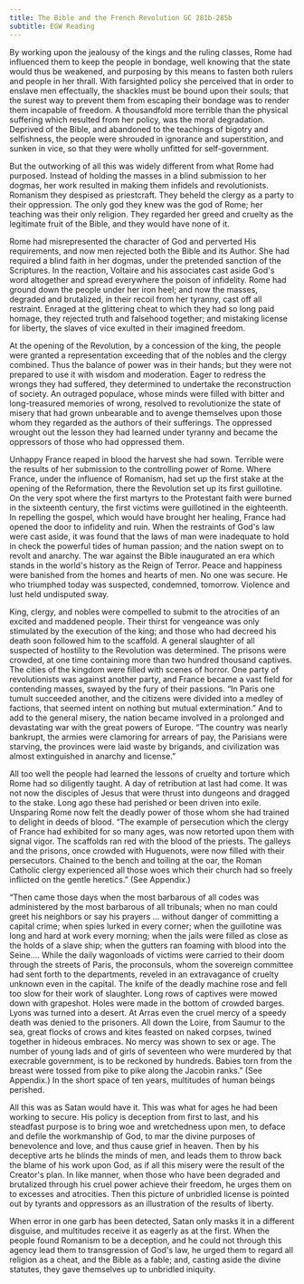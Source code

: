 ```yaml
---
title: The Bible and the French Revolution GC 281b-285b
subtitle: EGW Reading
---
```


By working upon the jealousy of the kings and the ruling classes, Rome had influenced them to keep the people in bondage, well knowing that the state would thus be weakened, and purposing by this means to fasten both rulers and people in her thrall. With farsighted policy she perceived that in order to enslave men effectually, the shackles must be bound upon their souls; that the surest way to prevent them from escaping their bondage was to render them incapable of freedom. A thousandfold more terrible than the physical suffering which resulted from her policy, was the moral degradation. Deprived of the Bible, and abandoned to the teachings of bigotry and selfishness, the people were shrouded in ignorance and superstition, and sunken in vice, so that they were wholly unfitted for self-government.

But the outworking of all this was widely different from what Rome had purposed. Instead of holding the masses in a blind submission to her dogmas, her work resulted in making them infidels and revolutionists. Romanism they despised as priestcraft. They beheld the clergy as a party to their oppression. The only god they knew was the god of Rome; her teaching was their only religion. They regarded her greed and cruelty as the legitimate fruit of the Bible, and they would have none of it.

Rome had misrepresented the character of God and perverted His requirements, and now men rejected both the Bible and its Author. She had required a blind faith in her dogmas, under the pretended sanction of the Scriptures. In the reaction, Voltaire and his associates cast aside God's word altogether and spread everywhere the poison of infidelity. Rome had ground down the people under her iron heel; and now the masses, degraded and brutalized, in their recoil from her tyranny, cast off all restraint. Enraged at the glittering cheat to which they had so long paid homage, they rejected truth and falsehood together; and mistaking license for liberty, the slaves of vice exulted in their imagined freedom.

At the opening of the Revolution, by a concession of the king, the people were granted a representation exceeding that of the nobles and the clergy combined. Thus the balance of power was in their hands; but they were not prepared to use it with wisdom and moderation. Eager to redress the wrongs they had suffered, they determined to undertake the reconstruction of society. An outraged populace, whose minds were filled with bitter and long-treasured memories of wrong, resolved to revolutionize the state of misery that had grown unbearable and to avenge themselves upon those whom they regarded as the authors of their sufferings. The oppressed wrought out the lesson they had learned under tyranny and became the oppressors of those who had oppressed them.

Unhappy France reaped in blood the harvest she had sown. Terrible were the results of her submission to the controlling power of Rome. Where France, under the influence of Romanism, had set up the first stake at the opening of the Reformation, there the Revolution set up its first guillotine. On the very spot where the first martyrs to the Protestant faith were burned in the sixteenth century, the first victims were guillotined in the eighteenth. In repelling the gospel, which would have brought her healing, France had opened the door to infidelity and ruin. When the restraints of God's law were cast aside, it was found that the laws of man were inadequate to hold in check the powerful tides of human passion; and the nation swept on to revolt and anarchy. The war against the Bible inaugurated an era which stands in the world's history as the Reign of Terror. Peace and happiness were banished from the homes and hearts of men. No one was secure. He who triumphed today was suspected, condemned, tomorrow. Violence and lust held undisputed sway.

King, clergy, and nobles were compelled to submit to the atrocities of an excited and maddened people. Their thirst for vengeance was only stimulated by the execution of the king; and those who had decreed his death soon followed him to the scaffold. A general slaughter of all suspected of hostility to the Revolution was determined. The prisons were crowded, at one time containing more than two hundred thousand captives. The cities of the kingdom were filled with scenes of horror. One party of revolutionists was against another party, and France became a vast field for contending masses, swayed by the fury of their passions. “In Paris one tumult succeeded another, and the citizens were divided into a medley of factions, that seemed intent on nothing but mutual extermination.” And to add to the general misery, the nation became involved in a prolonged and devastating war with the great powers of Europe. “The country was nearly bankrupt, the armies were clamoring for arrears of pay, the Parisians were starving, the provinces were laid waste by brigands, and civilization was almost extinguished in anarchy and license.”

All too well the people had learned the lessons of cruelty and torture which Rome had so diligently taught. A day of retribution at last had come. It was not now the disciples of Jesus that were thrust into dungeons and dragged to the stake. Long ago these had perished or been driven into exile. Unsparing Rome now felt the deadly power of those whom she had trained to delight in deeds of blood. “The example of persecution which the clergy of France had exhibited for so many ages, was now retorted upon them with signal vigor. The scaffolds ran red with the blood of the priests. The galleys and the prisons, once crowded with Huguenots, were now filled with their persecutors. Chained to the bench and toiling at the oar, the Roman Catholic clergy experienced all those woes which their church had so freely inflicted on the gentle heretics.” (See Appendix.)

“Then came those days when the most barbarous of all codes was administered by the most barbarous of all tribunals; when no man could greet his neighbors or say his prayers ... without danger of committing a capital crime; when spies lurked in every corner; when the guillotine was long and hard at work every morning; when the jails were filled as close as the holds of a slave ship; when the gutters ran foaming with blood into the Seine.... While the daily wagonloads of victims were carried to their doom through the streets of Paris, the proconsuls, whom the sovereign committee had sent forth to the departments, reveled in an extravagance of cruelty unknown even in the capital. The knife of the deadly machine rose and fell too slow for their work of slaughter. Long rows of captives were mowed down with grapeshot. Holes were made in the bottom of crowded barges. Lyons was turned into a desert. At Arras even the cruel mercy of a speedy death was denied to the prisoners. All down the Loire, from Saumur to the sea, great flocks of crows and kites feasted on naked corpses, twined together in hideous embraces. No mercy was shown to sex or age. The number of young lads and of girls of seventeen who were murdered by that execrable government, is to be reckoned by hundreds. Babies torn from the breast were tossed from pike to pike along the Jacobin ranks.” (See Appendix.) In the short space of ten years, multitudes of human beings perished.

All this was as Satan would have it. This was what for ages he had been working to secure. His policy is deception from first to last, and his steadfast purpose is to bring woe and wretchedness upon men, to deface and defile the workmanship of God, to mar the divine purposes of benevolence and love, and thus cause grief in heaven. Then by his deceptive arts he blinds the minds of men, and leads them to throw back the blame of his work upon God, as if all this misery were the result of the Creator's plan. In like manner, when those who have been degraded and brutalized through his cruel power achieve their freedom, he urges them on to excesses and atrocities. Then this picture of unbridled license is pointed out by tyrants and oppressors as an illustration of the results of liberty.

When error in one garb has been detected, Satan only masks it in a different disguise, and multitudes receive it as eagerly as at the first. When the people found Romanism to be a deception, and he could not through this agency lead them to transgression of God's law, he urged them to regard all religion as a cheat, and the Bible as a fable; and, casting aside the divine statutes, they gave themselves up to unbridled iniquity.